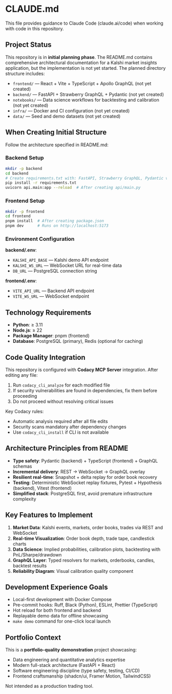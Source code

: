 # CLAUDE.md

This file provides guidance to Claude Code (claude.ai/code) when working with code in this repository.

## Project Status

This repository is in **initial planning phase**. The README.md contains comprehensive architectural documentation for a Kalshi market insights application, but the implementation is not yet started. The planned directory structure includes:

- `frontend/` — React + Vite + TypeScript + Apollo GraphQL (not yet created)
- `backend/` — FastAPI + Strawberry GraphQL + Pydantic (not yet created)
- `notebooks/` — Data science workflows for backtesting and calibration (not yet created)
- `infra/` — Docker and CI configuration (not yet created)
- `data/` — Seed and demo datasets (not yet created)

## When Creating Initial Structure

Follow the architecture specified in README.md:

### Backend Setup
```bash
mkdir -p backend
cd backend
# Create requirements.txt with: FastAPI, Strawberry GraphQL, Pydantic v2, Uvicorn, PostgreSQL driver
pip install -r requirements.txt
uvicorn api.main:app --reload  # After creating api/main.py
```

### Frontend Setup
```bash
mkdir -p frontend
cd frontend
pnpm install  # After creating package.json
pnpm dev      # Runs on http://localhost:5173
```

### Environment Configuration

**backend/.env**:
- `KALSHI_API_BASE` — Kalshi demo API endpoint
- `KALSHI_WS_URL` — WebSocket URL for real-time data
- `DB_URL` — PostgreSQL connection string

**frontend/.env**:
- `VITE_API_URL` — Backend API endpoint
- `VITE_WS_URL` — WebSocket endpoint

## Technology Requirements

- **Python**: ≥ 3.11
- **Node.js**: ≥ 22
- **Package Manager**: pnpm (frontend)
- **Database**: PostgreSQL (primary), Redis (optional for caching)

## Code Quality Integration

This repository is configured with **Codacy MCP Server** integration. After editing any file:

1. Run `codacy_cli_analyze` for each modified file
2. If security vulnerabilities are found in dependencies, fix them before proceeding
3. Do not proceed without resolving critical issues

Key Codacy rules:
- Automatic analysis required after all file edits
- Security scans mandatory after dependency changes
- Use `codacy_cli_install` if CLI is not available

## Architecture Principles from README

- **Type safety**: Pydantic (backend) + TypeScript (frontend) + GraphQL schemas
- **Incremental delivery**: REST → WebSocket → GraphQL overlay
- **Resilient real-time**: Snapshot + delta replay for order book recovery
- **Testing**: Deterministic WebSocket replay fixtures, Pytest + Hypothesis (backend), Vitest (frontend)
- **Simplified stack**: PostgreSQL first, avoid premature infrastructure complexity

## Key Features to Implement

1. **Market Data**: Kalshi events, markets, order books, trades via REST and WebSocket
2. **Real-time Visualization**: Order book depth, trade tape, candlestick charts
3. **Data Science**: Implied probabilities, calibration plots, backtesting with PnL/Sharpe/drawdown
4. **GraphQL Layer**: Typed resolvers for markets, orderbooks, candles, backtest results
5. **Reliability Diagram**: Visual calibration quality component

## Development Experience Goals

- Local-first development with Docker Compose
- Pre-commit hooks: Ruff, Black (Python), ESLint, Prettier (TypeScript)
- Hot reload for both frontend and backend
- Replayable demo data for offline showcasing
- `make demo` command for one-click local launch

## Portfolio Context

This is a **portfolio-quality demonstration** project showcasing:
- Data engineering and quantitative analytics expertise
- Modern full-stack architecture (FastAPI + React)
- Software engineering discipline (type safety, testing, CI/CD)
- Frontend craftsmanship (shadcn/ui, Framer Motion, TailwindCSS)

Not intended as a production trading tool.
